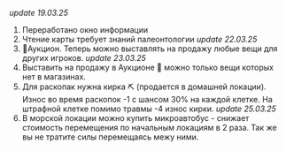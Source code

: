 *update 19.03.25*
1. Переработано окно информации
2. Чтение карты требует знаний палеонтологии
*update 22.03.25*
1. 🏦Аукцион. Теперь можно выставлять на продажу любые вещи для других игроков.
*update 23.03.25*
1. Выставить на продажу в Аукционе 🏦 можно только вещи которых нет в магазинах.
2. Для раскопак нужна кирка ⛏️ (продается в домашней локации). Износ во время раскопок -1 с шансом 30% на каждой клетке. На штрафной клетке помимо травмы -4 износ кирки.
*update 25.03.25*
1. В морской локации можно купить микроавтобус - снижает стоимость перемещения по начальным локациям в 2 раза. Так же вы не тратите силы перемещаясь межу ними.